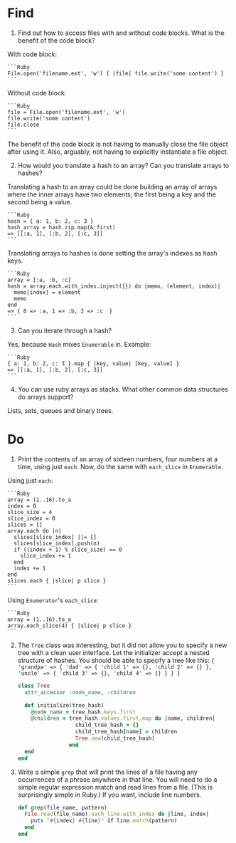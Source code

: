 # Find

1. Find out how to access files with and without code blocks. What is the
   benefit of the code block?

  With code block:

    ```Ruby
    File.open('filename.ext', 'w') { |file| file.write('some content') }
    ```

  Without code block:

    ```Ruby
    file = File.open('filename.ext', 'w')
    file.write('some content')
    file.close
    ```

  The benefit of the code block is not having to manually close the file object
  after using it. Also, arguably, not having to explicitly instantiate a file
  object.

2. How would you translate a hash to an array? Can you translate arrays to
   hashes?

  Translating a hash to an array could be done building an array of arrays
  where the inner arrays have two elements; the first being a key and the
  second being a value.

    ```Ruby
    hash = { a: 1, b: 2, c: 3 }
    hash_array = hash.zip.map(&:first)
    => [[:a, 1], [:b, 2], [:c, 3]]
    ```

  Translating arrays to hashes is done setting the array's indexes as hash
  keys.

    ```Ruby
    array = [:a, :b, :c]
    hash = array.each.with_index.inject({}) do |memo, (element, index)|
      memo[index] = element
      memo
    end
    => { 0 => :a, 1 => :b, 2 => :c  }
    ```

3. Can you iterate through a hash?

  Yes, because `Hash` mixes `Enumerable` in. Example:

    ```Ruby
    { a: 1, b: 2, c: 3 }.map { |key, value| [key, value] }
    => [[:a, 1], [:b, 2], [:c, 3]]
    ```

4. You can use ruby arrays as stacks. What other common data structures do
   arrays support?

  Lists, sets, queues and binary trees.

# Do

1. Print the contents of an array of sixteen numbers, four numbers at a time,
   using just `each`. Now, do the same with `each_slice` in `Enumerable`.

  Using just `each`:

    ```Ruby
    array = (1..16).to_a
    index = 0
    slice_size = 4
    slice_index = 0
    slices = []
    array.each do |n|
      slices[slice_index] ||= []
      slices[slice_index].push(n)
      if ((index + 1) % slice_size) == 0
        slice_index += 1
      end
      index += 1
    end
    slices.each { |slice| p slice }
    ```

  Using `Enumerator`'s `each_slice`:

    ```Ruby
    array = (1..16).to_a
    array.each_slice(4) { |slice| p slice }
    ```

2. The `Tree` class was interesting, but it did not allow you to specify a new
   tree with a clean user interface. Let the initializer accept a nested
   structure of hashes. You should be able to specify a tree like this: `{
   'grandpa' => { 'dad' => { 'child 1' => {}, 'child 2' => {} }, 'uncle' => {
   'child 3' => {}, 'child 4' => {} } } }`

    ```Ruby
    class Tree
      attr_accessor :node_name, :children

      def initialize(tree_hash)
        @node_name = tree_hash.keys.first
        @children = tree_hash.values.first.map do |name, children|
                      child_tree_hash = {}
                      child_tree_hash[name] = children
                      Tree.new(child_tree_hash)
                    end
      end
    end
    ```

3. Write a simple `grep` that will print the lines of a file having any
   occurrences of a phrase anywhere in that line. You will need to do a simple
   regular expression match and read lines from a file. (This is surprisingly
   simple in Ruby.) If you want, include line numbers.

    ```Ruby
    def grep(file_name, pattern)
      File.read(file_name).each_line.with_index do |line, index|
        puts "#{index} #{line}" if line.match(pattern)
      end
    end
    ```
